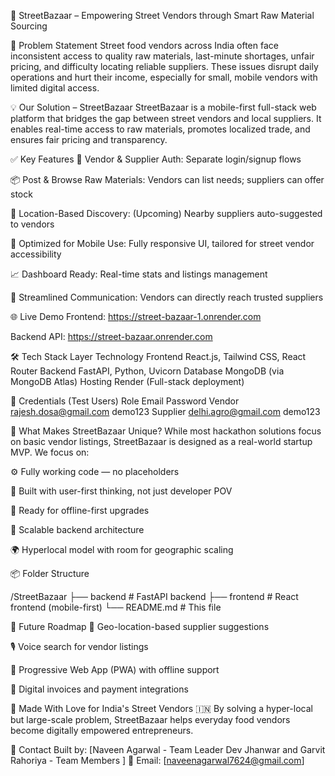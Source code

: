 🚀 StreetBazaar – Empowering Street Vendors through Smart Raw Material Sourcing

🧠 Problem Statement
Street food vendors across India often face inconsistent access to quality raw materials, last-minute shortages, unfair pricing, and difficulty locating reliable suppliers. These issues disrupt daily operations and hurt their income, especially for small, mobile vendors with limited digital access.

💡 Our Solution – StreetBazaar
StreetBazaar is a mobile-first full-stack web platform that bridges the gap between street vendors and local suppliers. It enables real-time access to raw materials, promotes localized trade, and ensures fair pricing and transparency.

✅ Key Features
🔐 Vendor & Supplier Auth: Separate login/signup flows

📦 Post & Browse Raw Materials: Vendors can list needs; suppliers can offer stock

📍 Location-Based Discovery: (Upcoming) Nearby suppliers auto-suggested to vendors

📱 Optimized for Mobile Use: Fully responsive UI, tailored for street vendor accessibility

📈 Dashboard Ready: Real-time stats and listings management

🤝 Streamlined Communication: Vendors can directly reach trusted suppliers

🌐 Live Demo
Frontend: https://street-bazaar-1.onrender.com

Backend API: https://street-bazaar.onrender.com

🛠 Tech Stack
Layer	Technology
Frontend	React.js, Tailwind CSS, React Router
Backend	FastAPI, Python, Uvicorn
Database	MongoDB (via MongoDB Atlas)
Hosting	Render (Full-stack deployment)

🔐 Credentials (Test Users)
Role	Email	Password
Vendor	rajesh.dosa@gmail.com demo123
Supplier	delhi.agro@gmail.com	demo123

🌟 What Makes StreetBazaar Unique?
While most hackathon solutions focus on basic vendor listings, StreetBazaar is designed as a real-world startup MVP. We focus on:

⚙️ Fully working code — no placeholders

🧠 Built with user-first thinking, not just developer POV

📶 Ready for offline-first upgrades

🔄 Scalable backend architecture

🌍 Hyperlocal model with room for geographic scaling

📦 Folder Structure

/StreetBazaar
├── backend       # FastAPI backend
├── frontend      # React frontend (mobile-first)
└── README.md     # This file

🚀 Future Roadmap
📍 Geo-location-based supplier suggestions

🎙️ Voice search for vendor listings

📲 Progressive Web App (PWA) with offline support

🧾 Digital invoices and payment integrations

🙌 Made With Love for India's Street Vendors 🇮🇳
By solving a hyper-local but large-scale problem, StreetBazaar helps everyday food vendors become digitally empowered entrepreneurs.

💬 Contact
Built by: [Naveen Agarwal - Team Leader
Dev Jhanwar and Garvit Rahoriya - Team Members ]
📧 Email: [naveenagarwal7624@gmail.com]

